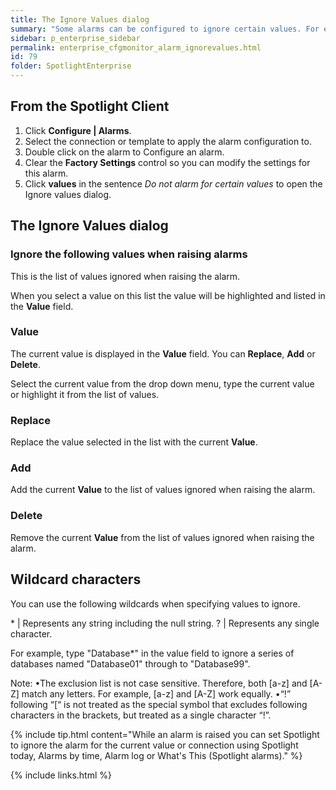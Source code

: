 ```yaml
---
title: The Ignore Values dialog
summary: "Some alarms can be configured to ignore certain values. For example, the Spotlight Backup Alarms can be configured to ignore certain databases."
sidebar: p_enterprise_sidebar
permalink: enterprise_cfgmonitor_alarm_ignorevalues.html
id: 79
folder: SpotlightEnterprise
---
```



## From the Spotlight Client

1. Click **Configure \| Alarms**.
2. Select the connection or template to apply the alarm configuration to.
3. Double click on the alarm to Configure an alarm.
4. Clear the **Factory Settings** control so you can modify the settings for this alarm.
5. Click **values** in the sentence *Do not alarm for certain values* to open the Ignore values dialog.

## The Ignore Values dialog

### Ignore the following values when raising alarms

This is the list of values ignored when raising the alarm.

When you select a value on this list the value will be highlighted and listed in the **Value** field.

### Value

The current value is displayed in the **Value** field. You can **Replace**, **Add** or **Delete**.

Select the current value from the drop down menu, type the current value or highlight it from the list of values.

### Replace

Replace the value selected in the list with the current **Value**.

### Add

Add the current **Value** to the list of values ignored when raising the alarm.

### Delete

Remove the current **Value** from the list of values ignored when raising the alarm.

## Wildcard characters

You can use the following wildcards when specifying values to ignore.

\* | Represents any string including the null string.
? | Represents any single character.

For example, type "Database*" in the value field to ignore a series of databases named "Database01" through to "Database99".

Note:
•The exclusion list is not case sensitive. Therefore, both [a-z] and [A-Z] match any letters. For example, [a-z] and [A-Z] work equally.
•“!” following “[“ is not treated as the special symbol that excludes following characters in the brackets, but treated as a single character “!”.

{% include tip.html content="While an alarm is raised you can set Spotlight to ignore the alarm for the current value or connection using Spotlight today, Alarms by time, Alarm log or What's This (Spotlight alarms)." %}


{% include links.html %}
